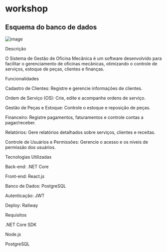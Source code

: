 # workshop

## Esquema do banco de dados
![image](https://github.com/user-attachments/assets/e4be97e4-4405-4566-a287-b29326ac999c)

Descrição

O Sistema de Gestão de Oficina Mecânica é um software desenvolvido para facilitar o gerenciamento de oficinas mecânicas, otimizando o controle de serviços, estoque de peças, clientes e finanças.

Funcionalidades

Cadastro de Clientes: Registre e gerencie informações de clientes.

Ordem de Serviço (OS): Crie, edite e acompanhe ordens de serviço.

Gestão de Peças e Estoque: Controle o estoque e reposição de peças.

Financeiro: Registre pagamentos, faturamentos e controle contas a pagar/receber.

Relatórios: Gere relatórios detalhados sobre serviços, clientes e receitas.

Controle de Usuários e Permissões: Gerencie o acesso e os níveis de permissão dos usuários.

Tecnologias Utilizadas

Back-end: .NET Core

Front-end: React.js

Banco de Dados: PostgreSQL

Autenticação: JWT

Deploy: Railway

Requisitos

.NET Core SDK

Node.js

PostgreSQL
